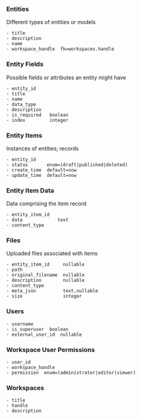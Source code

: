 ### Entities

Different types of entities or models

```
- title
- description
- name
- workspace_handle  fk=workspaces.handle
```

### Entity Fields

Possible fields or attributes an entity might have

```
- entity_id
- title
- name
- data_type
- description
- is_required   boolean
- index         integer
```

### Entity Items

Instances of entities; records

```
- entity_id
- status       enum=(draft|published|deleted)
- create_time  default=now
- update_time  default=now
```

### Entity Item Data

Data comprising the item record

```
- entity_item_id
- data             text
- content_type
```

### Files

Uploaded files associated with items

```
- entity_item_id     nullable
- path
- original_filename  nullable
- description        nullable
- content_type
- meta_json          text,nullable
- size               integer
```

### Users

```
- username
- is_superuser  boolean
- external_user_id  nullable
```

### Workspace User Permissions

```
- user_id
- workspace_handle
- permission  enum=(administrator|editor|viewer)
```

### Workspaces

```
- title
- handle
- description
```


